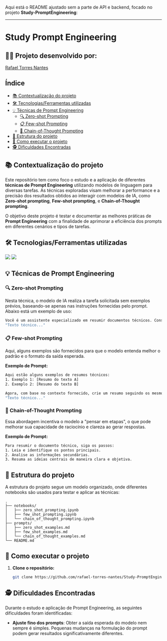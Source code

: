 Aqui está o README ajustado sem a parte de API e backend, focado no projeto **Study-PromptEngineering**:

---

# Study Prompt Engineering

## 👨‍💻 Projeto desenvolvido por: 
[Rafael Torres Nantes](https://github.com/rafael-torres-nantes)

## Índice

* [📚 Contextualização do projeto](#-contextualização-do-projeto)
* [🛠️ Tecnologias/Ferramentas utilizadas](#%EF%B8%8F-tecnologiasferramentas-utilizadas)
* [💡 Técnicas de Prompt Engineering](#-técnicas-de-prompt-engineering)
   * [🔍 Zero-shot Prompting](#zero-shot-prompting)
   * [📋 Few-shot Prompting](#few-shot-prompting)
   * [🧠 Chain-of-Thought Prompting](#chain-of-thought-prompting)
* [📁 Estrutura do projeto](#estrutura-do-projeto)
* [📌 Como executar o projeto](#como-executar-o-projeto)
* [🕵️ Dificuldades Encontradas](#%EF%B8%8F-dificuldades-encontradas)

## 📚 Contextualização do projeto

Este repositório tem como foco o estudo e a aplicação de diferentes **técnicas de Prompt Engineering** utilizando modelos de linguagem para diversas tarefas. As técnicas exploradas visam melhorar a performance e a precisão dos resultados obtidos ao interagir com modelos de IA, como **Zero-shot prompting**, **Few-shot prompting**, e **Chain-of-Thought prompting**.

O objetivo deste projeto é testar e documentar as melhores práticas de **Prompt Engineering** com a finalidade de aprimorar a eficiência dos prompts em diferentes cenários e tipos de tarefas.

## 🛠️ Tecnologias/Ferramentas utilizadas
[<img src="https://img.shields.io/badge/GitHub-181717?logo=github&logoColor=white">](https://github.com/)
[<img src="https://img.shields.io/badge/Markdown-000000?logo=markdown&logoColor=white">](https://daringfireball.net/projects/markdown/)

## 💡 Técnicas de Prompt Engineering

### 🔍 Zero-shot Prompting
Nesta técnica, o modelo de IA realiza a tarefa solicitada sem exemplos prévios, baseando-se apenas nas instruções fornecidas pelo prompt. Abaixo está um exemplo de uso:

```bash
Você é um assistente especializado em resumir documentos técnicos. Considere o texto abaixo como único contexto e gere um resumo claro e conciso:
"Texto técnico..."
```

### 📋 Few-shot Prompting
Aqui, alguns exemplos são fornecidos para que o modelo entenda melhor o padrão e o formato da saída esperada.

**Exemplo de Prompt:**
```bash
Aqui estão alguns exemplos de resumos técnicos:
1. Exemplo 1: [Resumo do texto A]
2. Exemplo 2: [Resumo do texto B]

Agora, com base no contexto fornecido, crie um resumo seguindo os mesmos padrões apresentados:
"Texto técnico..."
```

### 🧠 Chain-of-Thought Prompting
Essa abordagem incentiva o modelo a "pensar em etapas", o que pode melhorar sua capacidade de raciocínio e clareza ao gerar respostas.

**Exemplo de Prompt:**
```bash
Para resumir o documento técnico, siga os passos:
1. Leia e identifique os pontos principais.
2. Analise as informações secundárias.
3. Resuma as ideias centrais de maneira clara e objetiva.
```

## 📁 Estrutura do projeto

A estrutura do projeto segue um modelo organizado, onde diferentes notebooks são usados para testar e aplicar as técnicas:

```
.
├── notebooks/
│   ├── zero_shot_prompting.ipynb
│   ├── few_shot_prompting.ipynb
│   └── chain_of_thought_prompting.ipynb
├── prompts/
│   ├── zero_shot_examples.md
│   ├── few_shot_examples.md
│   └── chain_of_thought_examples.md
└── README.md
```

## 📌 Como executar o projeto

1. **Clone o repositório:**
   ```bash
   git clone https://github.com/rafael-torres-nantes/Study-PromptEngineering.git
   ```

## 🕵️ Dificuldades Encontradas

Durante o estudo e aplicação de Prompt Engineering, as seguintes dificuldades foram identificadas:

- **Ajuste fino dos prompts**: Obter a saída esperada do modelo nem sempre é simples. Pequenas mudanças na formulação do prompt podem gerar resultados significativamente diferentes.